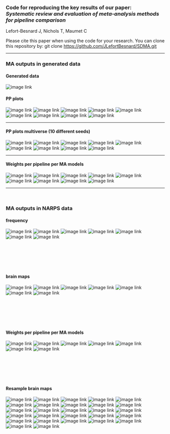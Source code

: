 ### Code for reproducing the key results of our paper: <br>_Systematic review and evaluation of meta-analysis methods for pipeline comparison_

Lefort-Besnard J, Nichols T, Maumet C

Please cite this paper when using the code for your research.
You can clone this repository by:
git clone https://github.com/JLefortBesnard/SDMA.git

---

### MA outputs in generated data

#### Generated data

![image link](results_in_generated_data/data_visualisation.png)
&nbsp;

#### PP plots

![image link](results_in_generated_data/pp_plot_Null.png)
![image link](results_in_generated_data/pp_plot_Null_correlated_80%25.png)
![image link](results_in_generated_data/pp_plot_Null_correlated_50%25.png)
![image link](results_in_generated_data/pp_plot_Null_correlated_20%25.png)
![image link](results_in_generated_data/pp_plot_Non-null_heterogeneous_voxels.png)
![image link](results_in_generated_data/pp_plot_Non-null_heterogeneous_pipelines_20%25.png)
![image link](results_in_generated_data/pp_plot_Non-null_heterogeneous_pipelines_30%25.png)
![image link](results_in_generated_data/pp_plot_Non-null_heterogeneous_pipelines_50%25.png)
![image link](results_in_generated_data/pp_plot_Non-null_heterogeneous_pipelines_(%2B3_indep).png)
&nbsp;

---

#### PP plots multiverse (10 different seeds)

![image link](results_in_generated_data/pp_plot_multiverse_Null.png)
![image link](results_in_generated_data/pp_plot_multiverse_Null_correlated_80%25.png)
![image link](results_in_generated_data/pp_plot_multiverse_Null_correlated_50%25.png)
![image link](results_in_generated_data/pp_plot_multiverse_Null_correlated_20%25.png)
![image link](results_in_generated_data/pp_plot_multiverse_Non-null_heterogeneous_voxels.png)
![image link](results_in_generated_data/pp_plot_multiverse_Non-null_heterogeneous_pipelines_20%25.png)
![image link](results_in_generated_data/pp_plot_multiverse_Non-null_heterogeneous_pipelines_30%25.png)
![image link](results_in_generated_data/pp_plot_multiverse_Non-null_heterogeneous_pipelines_50%25.png)
![image link](results_in_generated_data/pp_plot_multiverse_Non-null_heterogeneous_pipelines_(%2B3_indep).png)
&nbsp;

---


#### Weights per pipeline per MA models
![image link](results_in_generated_data/weights_in_Null.png)
![image link](results_in_generated_data/weights_in_Null_correlated_80%25.png)
![image link](results_in_generated_data/weights_in_Null_correlated_50%25.png)
![image link](results_in_generated_data/weights_in_Null_correlated_20%25.png)
![image link](results_in_generated_data/weights_in_Non-null_heterogeneous_voxels.png)
![image link](results_in_generated_data/weights_in_Non-null_heterogeneous_pipelines_20%25.png)
![image link](results_in_generated_data/weights_in_Non-null_heterogeneous_pipelines_30%25.png)
![image link](results_in_generated_data/weights_in_Non-null_heterogeneous_pipelines_50%25.png)
![image link](results_in_generated_data/weights_in_Non-null_heterogeneous_pipelines_(%2B3_indep).png)
&nbsp;

---

&nbsp;
### MA outputs in NARPS data

#### frequency
![image link](results_in_Narps_data/hyp1_MA_outputs.png)
![image link](results_in_Narps_data/hyp2_MA_outputs.png)
![image link](results_in_Narps_data/hyp5_MA_outputs.png)
![image link](results_in_Narps_data/hyp6_MA_outputs.png)
![image link](results_in_Narps_data/hyp7_MA_outputs.png)
![image link](results_in_Narps_data/hyp8_MA_outputs.png)
![image link](results_in_Narps_data/hyp9_MA_outputs.png)

&nbsp;
---
&nbsp;

#### brain maps
![image link](results_in_Narps_data/thresholded_map_hyp1_nofdr.png)
![image link](results_in_Narps_data/thresholded_map_hyp2_nofdr.png)
![image link](results_in_Narps_data/thresholded_map_hyp5_nofdr.png)
![image link](results_in_Narps_data/thresholded_map_hyp6_nofdr.png)
![image link](results_in_Narps_data/thresholded_map_hyp7_nofdr.png)
![image link](results_in_Narps_data/thresholded_map_hyp8_nofdr.png)
![image link](results_in_Narps_data/thresholded_map_hyp9_nofdr.png)


&nbsp;
---
&nbsp;

#### Weights per pipeline per MA models
![image link](results_in_Narps_data/weights_in_hyp_1.png)
![image link](results_in_Narps_data/weights_in_hyp_2.png)
![image link](results_in_Narps_data/weights_in_hyp_5.png)
![image link](results_in_Narps_data/weights_in_hyp_6.png)
![image link](results_in_Narps_data/weights_in_hyp_7.png)
![image link](results_in_Narps_data/weights_in_hyp_8.png)
![image link](results_in_Narps_data/weights_in_hyp_9.png)


&nbsp;
---
&nbsp;

#### Resample brain maps
![image link](results_in_Narps_data//home/jlefortb/SDMA/results_in_Narps_data/Hyp1_resampled_maps_part_0.png)
![image link](results_in_Narps_data//home/jlefortb/SDMA/results_in_Narps_data/Hyp1_resampled_maps_part_1.png)
![image link](results_in_Narps_data//home/jlefortb/SDMA/results_in_Narps_data/Hyp1_resampled_maps_part_2.png)
![image link](results_in_Narps_data//home/jlefortb/SDMA/results_in_Narps_data/Hyp2_resampled_maps_part_0.png)
![image link](results_in_Narps_data//home/jlefortb/SDMA/results_in_Narps_data/Hyp2_resampled_maps_part_1.png)
![image link](results_in_Narps_data//home/jlefortb/SDMA/results_in_Narps_data/Hyp2_resampled_maps_part_2.png)
![image link](results_in_Narps_data//home/jlefortb/SDMA/results_in_Narps_data/Hyp5_resampled_maps_part_0.png)
![image link](results_in_Narps_data//home/jlefortb/SDMA/results_in_Narps_data/Hyp5_resampled_maps_part_1.png)
![image link](results_in_Narps_data//home/jlefortb/SDMA/results_in_Narps_data/Hyp5_resampled_maps_part_2.png)
![image link](results_in_Narps_data//home/jlefortb/SDMA/results_in_Narps_data/Hyp6_resampled_maps_part_0.png)
![image link](results_in_Narps_data//home/jlefortb/SDMA/results_in_Narps_data/Hyp6_resampled_maps_part_1.png)
![image link](results_in_Narps_data//home/jlefortb/SDMA/results_in_Narps_data/Hyp6_resampled_maps_part_2.png)
![image link](results_in_Narps_data//home/jlefortb/SDMA/results_in_Narps_data/Hyp7_resampled_maps_part_0.png)
![image link](results_in_Narps_data//home/jlefortb/SDMA/results_in_Narps_data/Hyp7_resampled_maps_part_1.png)
![image link](results_in_Narps_data//home/jlefortb/SDMA/results_in_Narps_data/Hyp7_resampled_maps_part_2.png)
![image link](results_in_Narps_data//home/jlefortb/SDMA/results_in_Narps_data/Hyp7_resampled_maps_part_0.png)
![image link](results_in_Narps_data//home/jlefortb/SDMA/results_in_Narps_data/Hyp7_resampled_maps_part_1.png)
![image link](results_in_Narps_data//home/jlefortb/SDMA/results_in_Narps_data/Hyp7_resampled_maps_part_2.png)
![image link](results_in_Narps_data//home/jlefortb/SDMA/results_in_Narps_data/Hyp8_resampled_maps_part_0.png)
![image link](results_in_Narps_data//home/jlefortb/SDMA/results_in_Narps_data/Hyp8_resampled_maps_part_1.png)
![image link](results_in_Narps_data//home/jlefortb/SDMA/results_in_Narps_data/Hyp8_resampled_maps_part_2.png)
![image link](results_in_Narps_data//home/jlefortb/SDMA/results_in_Narps_data/Hyp9_resampled_maps_part_0.png)
![image link](results_in_Narps_data//home/jlefortb/SDMA/results_in_Narps_data/Hyp9_resampled_maps_part_1.png)
![image link](results_in_Narps_data//home/jlefortb/SDMA/results_in_Narps_data/Hyp9_resampled_maps_part_2.png)
![image link](results_in_Narps_data//home/jlefortb/SDMA/results_in_Narps_data/Hyp1_resampled_maps_part_0.png)
![image link](results_in_Narps_data//home/jlefortb/SDMA/results_in_Narps_data/Hyp1_resampled_maps_part_1.png)
![image link](results_in_Narps_data//home/jlefortb/SDMA/results_in_Narps_data/Hyp1_resampled_maps_part_2.png)
